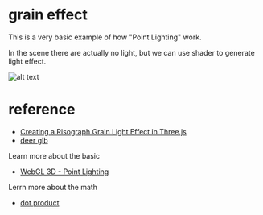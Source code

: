 # grain effect

This is a very basic example of how "Point Lighting" work.

In the scene there are actually no light, but we can use shader to generate light effect.

![alt text](https://github.com/oukalatte/grain-effect/blob/main/public/screenshot.png?raw=true)

# reference

- [Creating a Risograph Grain Light Effect in Three.js](https://tympanus.net/codrops/2022/03/07/creating-a-risograph-grain-light-effect-in-three-js/)
- [deer glb](https://sketchfab.com/3d-models/deer-sculpture-e97f99c0216a4cae9a8b11d044d2694a)

Learn more about the basic

- [WebGL 3D - Point Lighting](https://webglfundamentals.org/webgl/lessons/webgl-3d-lighting-point.html)

Lerrn more about the math

- [dot product](https://youtu.be/MOYiVLEnhrw?t=8784)
